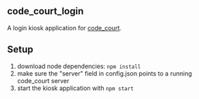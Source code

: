 ## code_court_login

A login kiosk application for [code_court](http://github.com/unoacm/code_court).

## Setup
1. download node dependencies: `npm install`
1. make sure the "server" field in config.json points to a running code_court server
1. start the kiosk application with `npm start`
